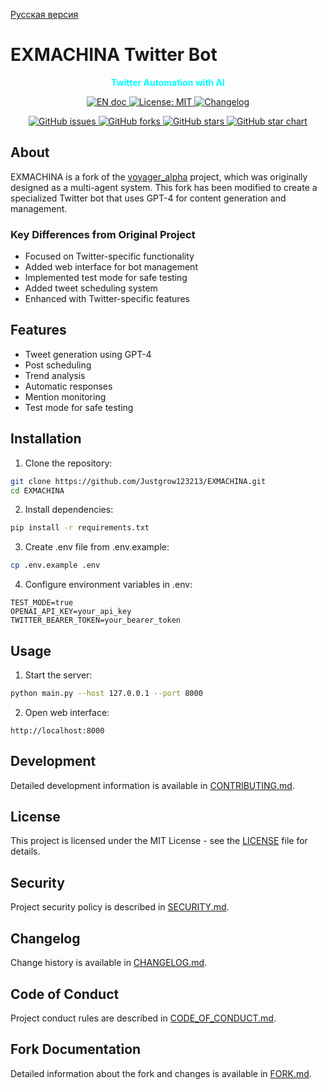 [Русская версия](README_RU.md)

# EXMACHINA Twitter Bot

<p align="center" style="color: aqua"><b>Twitter Automation with AI</b></p>

<p align="center">
    <a href="./README.md">
        <img src="https://img.shields.io/badge/document-English-blue.svg" alt="EN doc">
    </a>
    <a href="https://opensource.org/licenses/MIT">
        <img src="https://img.shields.io/badge/License-MIT-blue.svg" alt="License: MIT">
    </a>
    <a href="./CHANGELOG.md">
        <img src="https://img.shields.io/badge/CHANGELOG-История-blue.svg" alt="Changelog">
    </a>
</p>

<p align="center">
    <!-- Project Stats -->
    <a href="https://github.com/yourusername/exmachina/issues">
        <img src="https://img.shields.io/github/issues/yourusername/exmachina" alt="GitHub issues">
    </a>
    <a href="https://github.com/yourusername/exmachina/network">
        <img src="https://img.shields.io/github/forks/yourusername/exmachina" alt="GitHub forks">
    </a>
    <a href="https://github.com/yourusername/exmachina/stargazers">
        <img src="https://img.shields.io/github/stars/yourusername/exmachina" alt="GitHub stars">
    </a>
    <a href="https://star-history.com/#aivoyager/puti">
        <img src="https://img.shields.io/github/stars/aivoyager/puti?style=social" alt="GitHub star chart">
    </a>
</p>

## About

EXMACHINA is a fork of the [voyager_alpha](https://github.com/aivoyager/puti) project, which was originally designed as a multi-agent system. This fork has been modified to create a specialized Twitter bot that uses GPT-4 for content generation and management.

### Key Differences from Original Project
- Focused on Twitter-specific functionality
- Added web interface for bot management
- Implemented test mode for safe testing
- Added tweet scheduling system
- Enhanced with Twitter-specific features

## Features

- Tweet generation using GPT-4
- Post scheduling
- Trend analysis
- Automatic responses
- Mention monitoring
- Test mode for safe testing

## Installation

1. Clone the repository:
```bash
git clone https://github.com/Justgrow123213/EXMACHINA.git
cd EXMACHINA
```

2. Install dependencies:
```bash
pip install -r requirements.txt
```

3. Create .env file from .env.example:
```bash
cp .env.example .env
```

4. Configure environment variables in .env:
```
TEST_MODE=true
OPENAI_API_KEY=your_api_key
TWITTER_BEARER_TOKEN=your_bearer_token
```

## Usage

1. Start the server:
```bash
python main.py --host 127.0.0.1 --port 8000
```

2. Open web interface:
```
http://localhost:8000
```

## Development

Detailed development information is available in [CONTRIBUTING.md](CONTRIBUTING.md).

## License

This project is licensed under the MIT License - see the [LICENSE](LICENSE) file for details.

## Security

Project security policy is described in [SECURITY.md](SECURITY.md).

## Changelog

Change history is available in [CHANGELOG.md](CHANGELOG.md).

## Code of Conduct

Project conduct rules are described in [CODE_OF_CONDUCT.md](CODE_OF_CONDUCT.md).

## Fork Documentation

Detailed information about the fork and changes is available in [FORK.md](FORK.md).
